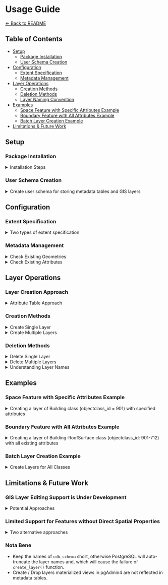 # Usage Guide
[← Back to README](../README.md)

## Table of Contents
- [Setup](#setup)
  - [Package Installation](#package-installation)
  - [User Schema Creation](#user-schema-creation)
- [Configuration](#configuration)
  - [Extent Specification](#extent-specification)
  - [Metadata Management](#metadata-management)
- [Layer Operations](#layer-operations)
  - [Creation Methods](#creation-methods)
  - [Deletion Methods](#deletion-methods)
  - [Layer Naming Convention](#layer-naming-convention)
- [Examples](#examples)
  - [Space Feature with Specific Attributes Example](#space-feature-with-specific-attributes-example)
  - [Boundary Feature with All Attributes Example](#boundary-feature-with-all-attributes-example)
  - [Batch Layer Creation Example](#batch-layer-creation-example)
- [Limitations & Future Work](#limitations--future-work)

## Setup

### Package Installation
<details>
<summary>Installation Steps</summary><br>

1. Download and unzip the package of this repository
2. Open pgAdmin4
3. Create new query tool tab
4. Execute all SQL script files in order under the `postgresql` folder
5. Verify successful installation of `qgis_pkg` schema
</details>

### User Schema Creation
<details>
<summary>Create user schema for storing metadata tables and GIS layers</summary><br> 

```sql
SELECT * FROM qgis_pkg.create_qgis_usr_schema('usr_name');
```

The created schema (`qgis_usr_name`) contains 4 tables:
1. **extents**: Stores bounding box geometries for extent selection
2. **feature_geometry_metadata**: Stores metadata of existing feature geometries
3. **feature_attribute_metadata**: Stores metadata of existing feature attributes
4. **layer_metadata**: Stores user choices for generated GIS layers
</details>

## Configuration

### Extent Specification
<details>
<summary>Two types of extent specification</summary><br>

1. **Full Database Extent** (`db_schema` type, default):
    ```sql
    SELECT * FROM qgis_pkg.upsert_extents('usr_schema', 'cdb_schema');
    ```

2. **Custom Extent** (`m_view` type):
    ```sql
    SELECT * FROM qgis_pkg.upsert_extents(
        'usr_schema', 
        'cdb_schema', 
        'm_view', 
        ST_MakeEnvelope(232320, 480620, 232615, 481025, 28992)
    );
    ```

The extent type determines the bounding boxes used for:
- Checking existing feature geometries
- Checking existing attributes
- Creating GIS layers
</details>

### Metadata Management

<details>
<summary>Check Existing Geometries</summary><br>

1. **Full Schema Scan** (default):
    ```sql
    SELECT * FROM qgis_pkg.update_feature_geometry_metadata('usr_schema', 'cdb_schema');
    ```

2. **Extent-Based Scan**:
    ```sql
    SELECT * FROM qgis_pkg.update_feature_geometry_metadata('usr_schema', 'cdb_schema', 'm_view');
    ```

Results stored in `feature_geometry_metadata` table under the `usr_schema`:
<p align="center"> 
<img src="../docs/images/meta_geom.png" alt="meta_geom"/> 
</p>
</details>

<details>
<summary>Check Existing Attributes</summary><br>

Similar scanning options:

1. **Full Schema Scan** (default):
    ```sql
    SELECT * FROM qgis_pkg.update_feature_attribute_metadata('usr_schema', 'cdb_schema');
    ```

2. **Extent-Based Scan**:
    ```sql
    SELECT * FROM qgis_pkg.update_feature_attribute_metadata('usr_schema', 'cdb_schema', 'm_view');
    ```

Results stored in `feature_attribute_metadata` table under the `usr_schema`:
<p align="center"> 
<img src="../docs/images/meta_attri.png" alt="meta_attri"/> 
</p>
</details>  

## Layer Operations

### Layer Creation Approach
<details>
<summary>Attribute Table Approach</summary><br>

The metadata tables provide options for:

**Geometries:**
- Desired geometry representation
- Desired LoD

**Attributes:**
- Specific attribute selection
- Generic attributes treated as "standard" attributes
- Multi-language support (e.g., kanji in column names)

**Recommended Approach** ([research reference](https://repository.tudelft.nl/record/uuid:5992ba24-8618-48d7-9e24-28839b5da16b)):
- Integrates flattening query of selected attributes into attribute table
- Stores as materialized view
- `LEFT JOIN` with geometry materialized view
<p align="center"> 
    <img src="../docs/images/layer approach.png" alt="layer_2"/> 
</p>
</details>

### Creation Methods
<details>
<summary>Create Single Layer</summary>

#### Individual Layer Creation
`qgis_pkg.create_layer()`

Required Parameters:
1. **usr_schema**: User schema name
2. **cdb_schema**: Target 3DCityDB schema name
3. **parent_objectclass_id**: Only for boundary features, 0 for space feature
4. **objectclass_id**: Target feature class ID
5. **geometry_name**: Spatial property name (e.g. `lod1Solid`, `tin`)
6. **lod**: Level of Detail number

Optional Parameters:

7. **attris**: Selected attribute names in text array (Default: null)
8. **is_matview**: Store the query as view or materialized view (Default: null)
9. **is_all_attri**: Select all existing attributes (Default: null)
10. **is_joins**: Join method selection (Default: null)
</details>


<details>
<summary>Create Multiple Layers</summary>

#### Batch Layer Creation
1. **For Single Class:**
`qgis_pkg.create_class_layers()`
```sql
-- Building class (objectclass_id = 901)
SELECT * FROM qgis_pkg.create_class_layers('usr_schema', 'cdb_schema', NULL, 901);
```

2. **For All Classes:**
`qgis_pkg.create_all_layers()`

```sql
-- All existing classes in the cdb_schema
SELECT * FROM qgis_pkg.create_all_layer('usr_schema', 'cdb_schema');
```
</details>

### Deletion Methods

<details>
<summary>Delete Single Layer</summary>

#### Individual Layer Deletion
`qgis_pkg.drop_single_layer_attri_table()`

Required Parameters:
1. **usr_schema**: User schema name
2. **cdb_schema**: CityDB schema name
3. **parent_objectclass_id**: NULL for space feature
4. **objectclass_id**: Feature class ID
5. **geometry_name**: Geometry column name
6. **lod**: Level of Detail

Optional Parameters:

7. **attris**: Attribute names array (Default: null)
8. **is_matview**: View type (Default: null)
9. **is_all_attri**: All attributes flag (Default: null)
10. **is_drop_attris**: Cascade drop flag (Default: null)

</details>

<details>
<summary>Delete Multiple Layers</summary>

#### Batch Deletion
1. **Delete Layers of a Single Class:**
`qgis_pkg.drop_class_layers_attri_table()`
    ```sql
    -- Building class (objectclass_id = 901)
    SELECT * FROM qgis_pkg.drop_class_layers_attri_table('usr_schema', 'cdb_schema', NULL, 901);
    ```

2. **Delete All Layers:**
`qgis_pkg.drop_all_layer()`

    ```sql
    -- All existing classes in the cdb_schema
    SELECT * FROM qgis_pkg.drop_all_layer('usr_schema', 'cdb_schema');
    ```
</details>

<details>
<summary>Understanding Layer Names</summary>

### Layer Naming Convention

1. **GIS Layer Names:**
  - Prefix: `=lmv` (layer materialized view)
  - Components: `cdb_schema_class-alias_lod_geometry-type`
  - Suffix: `attri_table` or `no_attri_table`

2. **Attribute Table Names:**
- Prefix: `_amv` (attribute materialized view)
- Components: `cdb_schema_class-name_g_[ID]`
- Suffix: `attributes`

Layer information stored in `layer_metadata` table under the `usr_schema`:
<p align="center"> 
  <img src="../docs/images/meta_layer.png" alt="meta_layer"/> 
</p>
</details>

## Examples

### Space Feature with Specific Attributes Example
<details>
<summary>Creating a layer of Building class (objectclass_id = 901) with specified attributes</summary><br>

```sql
SELECT * FROM qgis_pkg.create_layer(
    'usr_schema', 
    'cdb_schema', 
    0,                             -- Space feature
    901,                           -- Building class ID
    'lod1Solid',                   -- Geometry type
    1,                             -- LoD number
    ARRAY['function', 'height'],   -- Selected attributes
    TRUE                           -- As materialized view
);
```
Result:
<p align="center"> 
<img src="../docs/images/layer_example1.png" alt="layer_1"/> 
</p>

Generated views:
- `=lmv_alderaan_bgd_lod1_Solid_attri_table`
- `_amv_alderaan_Building_g_[ID]_attributes`
</details>

### Boundary Feature with All Attributes Example
<details>
<summary>Creating a layer of Building-RoofSurface class (objectclass_id: 901-712) with all existing attributes</summary><br>

  ```sql
  SELECT * FROM qgis_pkg.create_layer(
      'usr_schema', 
      'cdb_schema', 
      901,                           -- Parent: Building
      712,                           -- RoofSurface class ID
      'lod2MultiSurface',            -- Geometry type
      2,                             -- LoD number
      NULL,                          -- No specific attributes
      TRUE,                          -- As materialized view
      TRUE                           -- All attributes
  );
```
Result:
<p align="center"> 
<img src="../docs/images/layer_example2.png" alt="layer_2"/> 
</p>

Generated views:
- `=lmv_alderaan_bgd_roof_surf_lod2_MSurf_attri_table`
- `_amv_alderaan_RoofSurface_g_[ID]_attributes`
</details>

### Batch Layer Creation Example
<details>
<summary>Create Layers for All Classes</summary><br>

Creating layers for all existing classes in the `cdb_schema`:
```sql
SELECT * FROM qgis_pkg.create_all_layer('usr_schema', 'cdb_schema');
```

- Railway dataset result:
    <p align="center"> 
    <img src="../docs/images/railway_2D.png" alt="railway_2D"/> 
    </p>
    <p align="center"> 
    <img src="../docs/images/railway_3D.png" alt="railway_3D"/> 
    </p>

- Rijsen-Holten dataset result:
    - Full extent:
        <p align="center"> 
        <img src="../docs/images/rh_full_2d.png" alt="rh_full_2d"/> 
        </p>
        <p align="center"> 
        <img src="../docs/images/rh_full_3d.png" alt="rh_full_3d"/> 
        </p>

    - Smaller extent:
        <p align="center"> 
        <img src="../docs/images/rh_small_2d.png" alt="rh_small_2d"/> 
        </p>
        <p align="center"> 
        <img src="../docs/images/rh_small_3d.png" alt="rh_small_3d"/> 
        </p>

- Tokyo dataset result:
    <p align="center"> 
    <img src="../docs/images/Tokyo_result_2d.png" alt="tokyo_2d"/> 
    </p>
    <p align="center"> 
    <img src="../docs/images/Tokyo_result_3d.png" alt="tokyo_3d"/> 
    </p>

- New York Transportation dataset result:
    <p align="center"> 
    <img src="../docs/images/nyc_2d.png" alt="ny_2d"/> 
    </p>
    <p align="center"> 
    <img src="../docs/images/nyc_3d.png" alt="ny_3d"/> 
    </p>
</details>

## Limitations & Future Work

### GIS Layer Editing Support is Under Development
<details>
<summary>Potential Approaches</summary><br>

The current implementation stores GIS layers as materialized views, which do not inherently support updates. This means that edits made to feature attributes in QGIS cannot be directly propagated back to the underlying 3DCityDB 5.0 database.

Future development will focus on enabling bidirectional editing capabilities, allowing users to modify feature attributes through the GIS layers while maintaining data consistency with 3DCityDB 5.0. Some potential approaches being considered include:

- [Implementing Incremental View Maintenance (IVM)](https://www.postgresql.org/about/news/pg_ivm-19-released-2902/) techniques to make materialized views updatable
- Creating trigger-based mechanisms to propagate changes between views and base tables
- Developing an intermediate layer to handle view updates and database synchronization

This enhancement will provide a more complete workflow for interacting with 3D city model data through QGIS, while preserving data integrity in the underlying 3DCityDB structure.
</details>


### Limited Support for Features without Direct Spatial Properties
<details>
<summary>Two alternative approaches</summary><br>

Currently, features without direct geometry representations (e.g., traffic spaces in transportation data) have limited visualisation via GIS layers. Two potential approaches are being considered for future development:

1. **Feature Bounding Box Envelopes**
   - Using feature envelopes from the FEATURE table as alternative geometries
   - Quick to implement but provides only coarse spatial representation
   - May have overlapping geometries making spatial analysis difficult

2. **Child Feature Geometry Aggregation** 
   - Aggregating geometries from child features to represent parent features
   - More accurate spatial representation than envelopes
   - Enables visualisation of semantic hierarchies (e.g., traffic areas → roads/squares → sections/intersections)
   - Requires more complex SQL queries and data processing

<table>
<tr>
<td width="50%">
<p align="center">
<img src="../docs/images/envelope_result_no_panel.png" alt="envelope_result"/>
<br>
<em>Feature Envelope</em>
</p>
</td>
<td width="50%">
<p align="center">
<img src="../docs/images/aggre_result_no_panel.png" alt="aggre_result"/>
<br>
<em>Child Feature Geometry Aggregation</em>
</p>
</td>
</tr>
</table>

Future work will focus on implementing both approaches to provide comprehensive support for CityGML 3.0 features without direct geometries, allowing users to:
- Access and visualise all feature attributes regardless of geometry representation
- Explore semantic hierarchies through additional derived layers
- Perform spatial analysis on aggregated geometries
- Choose between quick envelope views or detailed aggregated views based on needs

<table>
<tr>
<td width="33%">
<p align="center">
<img src="../docs/images/traffic_area.png" alt="traffic_area"/>
<br>
<em>Original layer of (Auxiliary) traffic area</em>
</p>
</td>
<td width="33%">
<p align="center">
<img src="../docs/images/road&square.png" alt="road&square"/>
<br>
<em>Derived layer of Road and Square</em>
</p>
</td>
<td width="33%">
<p align="center">
<img src="../docs/images/section&square.png" alt="section&square"/>
<br>
<em>Derived layer of (Inter)Section and Square</em>
</p>
</td>
</tr>
</table>
</details>

### Nota Bene
- Keep the names of  `cdb_schema` short, otherwise PostgreSQL will auto-truncate the layer names and, which will cause the failure of `create_layer()` function.
- Create / Drop layers materialized views in pgAdmin4 are not reflected in metadata tables.